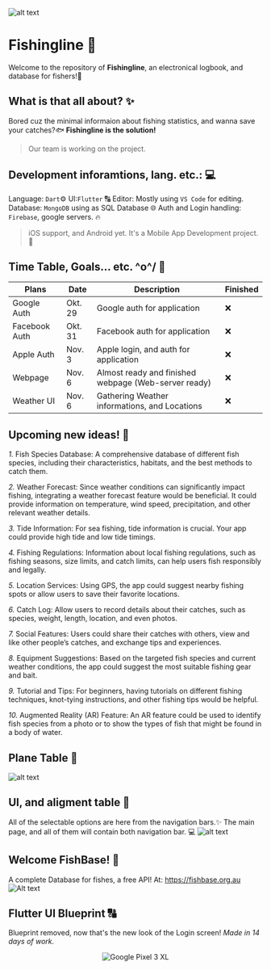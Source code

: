 ![alt text](https://i.ibb.co/yhFvck7/output-onlinepngtools.png)
# Fishingline 🐠
Welcome to the repository of **Fishingline**, an electronical logbook, and database for fishers!🎣
## What is that all about? ✨
Bored cuz the minimal informaion about fishing statistics, and wanna save your catches?🐟
**Fishingline is the solution!**
>Our team is working on the project.
## Development inforamtions, lang. etc.: 💻
Language: ```Dart```⚙️
UI:```Flutter``` 🔠
Editor: Mostly using ```VS Code``` for editing. 
Database: ```MongoDB``` using as SQL Database 🌐 
Auth and Login handling: ```Firebase```, google servers. 🔥
> iOS support, and Android yet. It's a Mobile App Development project. 📱
## Time Table, Goals... etc. \^o^/ 🎇
| Plans | Date | Description | Finished |
| --- | --- | --- | --- |
| Google Auth | Okt. 29 | Google auth for application | ❌ |
| Facebook Auth | Okt. 31 | Facebook auth for application | ❌ |
| Apple Auth | Nov. 3 | Apple login, and auth for application | ❌ |
| Webpage | Nov. 6 | Almost ready and finished webpage (Web-server ready) | ❌ |
| Weather UI | Nov. 6 | Gathering Weather informations, and Locations | ❌ |
## Upcoming new ideas! 🐠
*1.* Fish Species Database: A comprehensive database of different fish species, including their characteristics, habitats, and the best methods to catch them.

*2.* Weather Forecast: Since weather conditions can significantly impact fishing, integrating a weather forecast feature would be beneficial. It could provide information on temperature, wind speed, precipitation, and other relevant weather details.

*3.* Tide Information: For sea fishing, tide information is crucial. Your app could provide high tide and low tide timings.

*4.* Fishing Regulations: Information about local fishing regulations, such as fishing seasons, size limits, and catch limits, can help users fish responsibly and legally.

*5.* Location Services: Using GPS, the app could suggest nearby fishing spots or allow users to save their favorite locations.

*6.* Catch Log: Allow users to record details about their catches, such as species, weight, length, location, and even photos.

*7.* Social Features: Users could share their catches with others, view and like other people’s catches, and exchange tips and experiences.

*8.* Equipment Suggestions: Based on the targeted fish species and current weather conditions, the app could suggest the most suitable fishing gear and bait.

*9.* Tutorial and Tips: For beginners, having tutorials on different fishing techniques, knot-tying instructions, and other fishing tips would be helpful.

*10.* Augmented Reality (AR) Feature: An AR feature could be used to identify fish species from a photo or to show the types of fish that might be found in a body of water.
## Plane Table 📃 
![alt text](https://i.ibb.co/74GTq4z/plan-table.png)
## UI, and aligment table 🥽
All of the selectable options are here from the navigation bars.✨
The main page, and all of them will contain both navigation bar. 💻
![alt text](https://i.ibb.co/TwdkZ3M/uialigment.png)
## Welcome FishBase! 🎣
A complete Database for fishes, a free API!
At: https://fishbase.org.au
![Alt text](https://i.ibb.co/qjSRHxq/image.png)
## Flutter UI Blueprint 🔠
Blueprint removed, now that's the new look of the Login screen! 
*Made in 14 days of work.*
<p align="center">
  <img src="https://i.ibb.co/3YYM3ZV/image-removebg-preview-1.png" title="Google Pixel 3 XL" alt="Google Pixel 3 XL"/>
</p>

